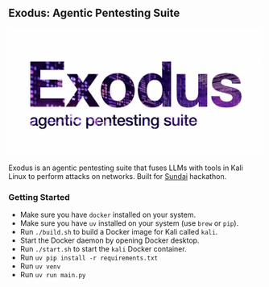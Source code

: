 ## Exodus: Agentic Pentesting Suite

![image.png](./logo.png)

Exodus is an agentic pentesting suite that fuses LLMs with tools in Kali Linux to perform attacks on networks. Built for [Sundai](https://sundai.club) hackathon.

### Getting Started

- Make sure you have `docker` installed on your system.
- Make sure you have `uv` installed on your system (use `brew` or `pip`). 
- Run `./build.sh` to build a Docker image for Kali called `kali`.
- Start the Docker daemon by opening Docker desktop.
- Run `./start.sh` to start the `kali` Docker container.
- Run `uv pip install -r requirements.txt`
- Run `uv venv`
- Run `uv run main.py`
